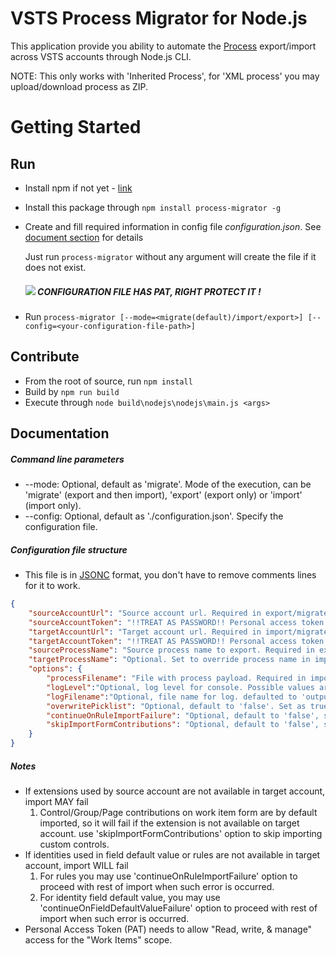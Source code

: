 # VSTS Process Migrator for Node.js

This application provide you ability to automate the [Process](https://docs.microsoft.com/en-us/vsts/work/customize/process/manage-process?view=vsts) export/import across VSTS accounts through Node.js CLI.

NOTE: This only works with 'Inherited Process', for 'XML process' you may upload/download process as ZIP. 
 
# Getting Started

## Run

- Install npm if not yet - [link](https://www.npmjs.com/get-npm)
- Install this package through `npm install process-migrator -g` 
- Create and fill required information in config file *configuration.json*. See [document section](#documentation) for details

   Just run ```process-migrator``` without any argument will create the file if it does not exist.

   ##### ![](https://imgplaceholder.com/100x17/cccccc/fe2904?text=WARNING&font-size=15) CONFIGURATION FILE HAS PAT, RIGHT PROTECT IT !
- Run `process-migrator [--mode=<migrate(default)/import/export>] [--config=<your-configuration-file-path>]`
  
## Contribute

- From the root of source, run `npm install`
- Build by `npm run build`
- Execute through `node build\nodejs\nodejs\main.js <args>`

## Documentation
##### Command line parameters
- --mode: Optional, default as 'migrate'. Mode of the execution, can be 'migrate' (export and then import), 'export' (export only) or 'import' (import only).
- --config: Optional, default as './configuration.json'. Specify the configuration file.
##### Configuration file structure
- This file is in [JSONC](https://github.com/Microsoft/node-jsonc-parser) format, you don't have to remove comments lines for it to work. 
``` json
{
    "sourceAccountUrl": "Source account url. Required in export/migrate mode, ignored in import mode. ",
    "sourceAccountToken": "!!TREAT AS PASSWORD!! Personal access token for source account. Required in export/migrate mode, ignored in import mode.",
    "targetAccountUrl": "Target account url. Required in import/migrate mode, ignored in export mode. ",
    "targetAccountToken": "!!TREAT AS PASSWORD!! Personal access token for target account. Required in import/migrate mode, ignored in export mode.",
    "sourceProcessName": "Source process name to export. Required in export/migrate mode, ignored in import mode. ",
    "targetProcessName": "Optional. Set to override process name in import/migrate mode.",
    "options": {
        "processFilename": "File with process payload. Required in import mode, optional for export/migrate mode.",
        "logLevel":"Optional, log level for console. Possible values are 'verbose'/'information'/'warning'/'error'.",
        "logFilename":"Optional, file name for log. defaulted to 'output/processMigrator.log'",
        "overwritePicklist": "Optional, default to 'false'. Set as true to overwrite picklist if exists on target or import will fail when picklist entries varies across source and target",
        "continueOnRuleImportFailure": "Optional, default to 'false', set true to continue import on failure importing rules, warning will be provided.",
        "skipImportFormContributions": "Optional, default to 'false', set true to skip import control contributions on work item form.",
    }
}
```

##### Notes 
- If extensions used by source account are not available in target account, import MAY fail
   1) Control/Group/Page contributions on work item form are by default imported, so it will fail if the extension is not available on target account. use 'skipImportFormContributions' option to skip importing custom controls.
- If identities used in field default value or rules are not available in target account, import WILL fail
   1) For rules you may use 'continueOnRuleImportFailure' option to proceed with rest of import when such error is occurred.
   2) For identity field default value, you may use 'continueOnFieldDefaultValueFailure' option to proceed with rest of import when such error is occurred.
- Personal Access Token (PAT) needs to allow "Read, write, & manage" access for the "Work Items" scope.
